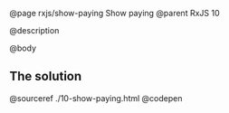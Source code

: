 @page rxjs/show-paying Show paying
@parent RxJS 10

@description

@body

## The solution

@sourceref ./10-show-paying.html
@codepen
